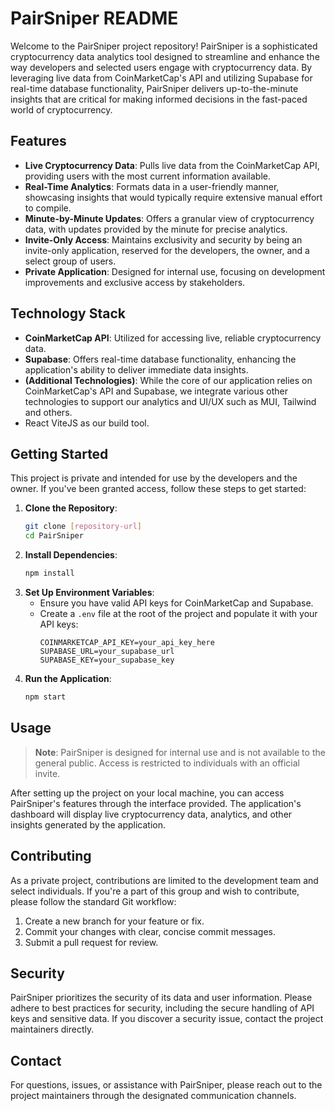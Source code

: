 # PairSniper README

Welcome to the PairSniper project repository! PairSniper is a sophisticated cryptocurrency data analytics tool designed to streamline and enhance the way developers and selected users engage with cryptocurrency data. By leveraging live data from CoinMarketCap's API and utilizing Supabase for real-time database functionality, PairSniper delivers up-to-the-minute insights that are critical for making informed decisions in the fast-paced world of cryptocurrency.

## Features

- **Live Cryptocurrency Data**: Pulls live data from the CoinMarketCap API, providing users with the most current information available.
- **Real-Time Analytics**: Formats data in a user-friendly manner, showcasing insights that would typically require extensive manual effort to compile.
- **Minute-by-Minute Updates**: Offers a granular view of cryptocurrency data, with updates provided by the minute for precise analytics.
- **Invite-Only Access**: Maintains exclusivity and security by being an invite-only application, reserved for the developers, the owner, and a select group of users.
- **Private Application**: Designed for internal use, focusing on development improvements and exclusive access by stakeholders.

## Technology Stack

- **CoinMarketCap API**: Utilized for accessing live, reliable cryptocurrency data.
- **Supabase**: Offers real-time database functionality, enhancing the application's ability to deliver immediate data insights.
- **(Additional Technologies)**: While the core of our application relies on CoinMarketCap's API and Supabase, we integrate various other technologies to support our analytics and UI/UX such as MUI, Tailwind and others. 
- React ViteJS as our build tool.

## Getting Started

This project is private and intended for use by the developers and the owner. If you've been granted access, follow these steps to get started:

1. **Clone the Repository**:
   ```bash
   git clone [repository-url]
   cd PairSniper
   ```
2. **Install Dependencies**:
   ```bash
   npm install
   ```
3. **Set Up Environment Variables**:
   - Ensure you have valid API keys for CoinMarketCap and Supabase.
   - Create a `.env` file at the root of the project and populate it with your API keys:
     ```
     COINMARKETCAP_API_KEY=your_api_key_here
     SUPABASE_URL=your_supabase_url
     SUPABASE_KEY=your_supabase_key
     ```
4. **Run the Application**:
   ```bash
   npm start
   ```

## Usage

> **Note**: PairSniper is designed for internal use and is not available to the general public. Access is restricted to individuals with an official invite.

After setting up the project on your local machine, you can access PairSniper's features through the interface provided. The application's dashboard will display live cryptocurrency data, analytics, and other insights generated by the application.

## Contributing

As a private project, contributions are limited to the development team and select individuals. If you're a part of this group and wish to contribute, please follow the standard Git workflow:

1. Create a new branch for your feature or fix.
2. Commit your changes with clear, concise commit messages.
3. Submit a pull request for review.

## Security

PairSniper prioritizes the security of its data and user information. Please adhere to best practices for security, including the secure handling of API keys and sensitive data. If you discover a security issue, contact the project maintainers directly.

## Contact

For questions, issues, or assistance with PairSniper, please reach out to the project maintainers through the designated communication channels.

